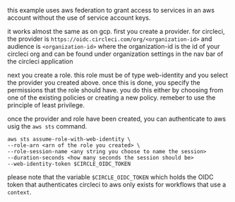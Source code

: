 this example uses aws federation to grant access to services in an aws account without the use of service account keys.

it works almost the same as on gcp. first you create a provider. for circleci, the provider is `https://oidc.circleci.com/org/<organization-id>`
and audience is `<organization-id>`
where the organization-id is the id of your circleci org and can be found under organization settings in the nav bar of the circleci application

next you create a role. this role must be of type web-identity and you select the provider you created above. once this is done, you specify the permissions that the role should have. you do this either by choosing from one of the existing policies or creating a new policy. remeber to use the principle of least privilege.

once the provider and role have been created, you can authenticate to aws usig the `aws sts` command.
```
aws sts assume-role-with-web-identity \
--role-arn <arn of the role you created> \
--role-session-name <any string you choose to name the session>
--duration-seconds <how many seconds the session should be>
--web-identity-token $CIRCLE_OIDC_TOKEN
```

please note that the variable `$CIRCLE_OIDC_TOKEN` which holds the OIDC token that authenticates circleci to aws only exists for workflows that use a `context`.